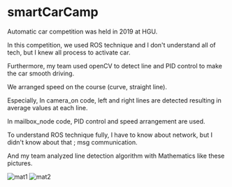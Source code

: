 # smartCarCamp

Automatic car competition was held in 2019 at HGU.

In this competition, we used ROS technique and I don't understand all of tech, but I knew all process to activate car.

Furthermore, my team used openCV to detect line and PID control to make the car smooth driving.

We arranged speed on the course (curve, straight line).


Especially, In camera_on code, left and right lines are detected resulting in average values at each line.

In mailbox_node code, PID control and speed arrangement are used.

To understand ROS technique fully, I have to know about network, but I didn't know about that ; msg communication.

And my team analyzed line detection algorithm with Mathematics like these pictures.

![mat1](./2019_HGU_autocar/img/analyze1)
![mat2](./2019_HGU_autocar/img/analyze2)
